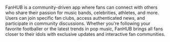 FanHUB is a community-driven app where fans can connect with others who share their passion for music bands, celebrities, athletes, and more. Users can join specific fan clubs, access authenticated news, and participate in community discussions. Whether you're following your favorite footballer or the latest trends in pop music, FanHUB brings all fans closer to their idols with exclusive updates and interactive fan communities.
